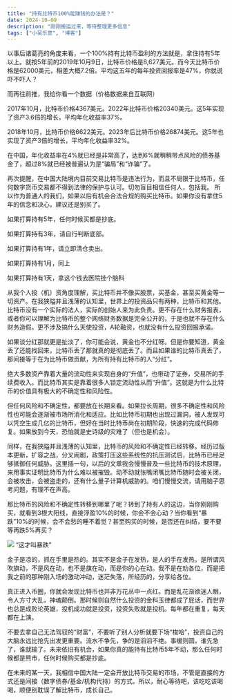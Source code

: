 ```yaml
---
title: "持有比特币100%能赚钱的办法是？"
date: 2024-10-09
description: "刚刚搬运过来，等待整理更多信息"
tags: ["小吴乐意", "博客"]
---
```


以事后诸葛亮的角度来看，一个100%持有比特币盈利的方法就是，拿住持有5年以上。就按5年前的2019年10月9日，比特币价格是8,627美元。而今天比特币价格是62000美元，相差大概7.2倍。平均这五年的每年投资回报率是47%，你就说吓不吓人？

而再往前推，我给你看一个数据（价格数据来自互联网）

2017年10月，比特币价格4367美元。2022年比特币价格20340美元。这5年实现了资产3.6倍的增长，平均年化收益率37%。

2018年10月，比特币价格6622美元。2023年后比特币价格26874美元。这5年也实现了资产3倍的增长，平均年化收益率32%。

在中国，年化收益率在4%就已经是非常高了，达到6%就稍稍带点风险的债券基金了，超过8%就已经被普遍认为是“骗局”和“诈骗”了。

再次提醒，在中国大陆境内目前交易比特币是违法行为，而且不局限于比特币，任何数字货币交易都不得到法律的保护与认可。切勿盲目相信任何人，包括我。
所以作为普通人的我们，如果以后有机会合法合规的购买比特币。如果你没有拿住5年的信念和决心，建议还是别买了。

如果打算持有5年，任何时候买都是抄底。

如果打算持有3年，请自行判断底部。

如果打算持有1年，请立即清仓卖出。

如果打算持有1月，同上

如果打算持有1天，拿这个钱去医院挂个脑科

从我个人投（机）资角度理解，买比特币并不像买股票，买基金，甚至买黄金等一切资产。在我狭隘并且浅薄的认知里，世界上的投资品只有两种，比特币和其他。比特币没有一个实际的法人，实际的创始人来为此负责。更不存在什么财务报表，或者你可以理解为比特币的整个网络财务数据是完全公开的，于是也就不存在什么财务造假。更不涉及搞什么天使投资，A轮融资，也就没有什么投资回报承诺。

如果谈分红那就更是扯淡了，你可能会说，黄金也不分红呀。但是你要知道，黄金丢了还能找回来，比特币丢了那就真的是彻底丢了。而且如果谁的比特币真丢了，那间接等于在为比特币做贡献，为所有持有比特币的人“分红”。

绝大多数资产靠着大量的流动性来实现自身的“升值”，也带动了证券，交易所的手续费收入。而比特币其实是靠着很多人锁定流动性从而“升值”。这就是为什么比特币的价值具有极大的不确定性和风险性。

但任何风险和不确定性，都要放在长期来看。如果拉长周期，很多不确定性和风险性也可能会逐渐被市场所消化和适应。比如比特币初期也出现过漏洞，被人发现可以凭空生成几亿的比特币，但好在当时比特币尚在初期阶段，快速的完成代码修复。如果放到今天，恐怕就是史诗级的灾难了（但也是机会）。

同样，在我狭隘并且浅薄的认知里，比特币的风险和不确定性已经转移。经历过版本更新，扩容之战，分叉闹剧，政策打压这些系统性的抗压测试后，比特币已经足够抵御任何威胁。这里插一句，以后的文章我会慢慢普及一些比特币的技术原理，来用事实证明比特币为什么难以被摧毁。动不动就张嘴闭嘴比特币随时会被关闭，会被攻击，会被盗走的，还有什么量子计算机威胁的。咱们慢慢交流，请用脑子思考问题，有理不在声高。

那比特币的风险和不确定性转移到哪里了呢？转到了持有人的这边，当你刚刚购买，就看到3根大阳线，直接浮盈10%的时候，你会不会心动？当你看到“暴跌”10%的时候，会不会愁的睡不着觉？甚至购买的时候，是否还在纠结，要不要等再跌5%再买？

![](https://blog.xiaowuleyi.com/content/uploadfile/202410/305a1728447536.png)
“这才叫暴跌”

金子是凉的，抓在手里是热的。其实不是金子在发热，是人的手在发热。是所谓风吹旗动，不是风在动，也不是旗在动，而是你的心在动。我不是在劝各位，而是把我之前的那种刚入场的激动冲动，迷茫失落，所经历的，分享给各位。

真正进入币圈，你就会发现比特币也并非万花丛中一点红。而是乱花渐欲迷人眼，令人方寸大乱，神魂颠倒。那时候则自然什么投资的金科玉律都成了屁话，而世界也总是成败论英雄，投机成功就是投资，投资失败就是投机。每年都在重复，每天都在上演。

不要去拿自己无法驾驭的“财富”，不要听了别人分析就要下场“梭哈”，投资自己的大脑永远比抢先出发更重要。流水不争先，争的是滔滔不绝。事缓则圆，谁先急了，谁就输了。未来依旧有机会，如果你真的能持有比特币5年不动，那么任何时候都是熊市，任何时候购买都是抄底。

在未来的某一天，我相信中国大陆一定会开放比特币交易的市场，不管是直接的方式还是间接（数字债券/基金/机构代持）的方式。所以，耐心等待吧，该吃吃该喝喝，顺便别耽误了解比特币，成长自己。
